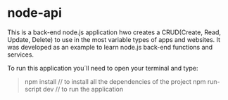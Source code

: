 # node-api
This is a back-end node.js application hwo creates a CRUD(Create, Read, Update, Delete) to use in the most variable types of apps and websites. 
It was developed as an example to learn node.js back-end functions and services.

To run this application you´ll need to open your terminal and type:

>npm install                // to install all the dependencies of the project
>npm run-script dev        // to run the application
